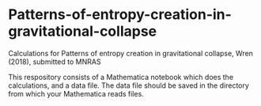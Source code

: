 # Patterns-of-entropy-creation-in-gravitational-collapse
Calculations for Patterns of entropy creation in gravitational collapse, Wren (2018), submitted to MNRAS

This respository consists of a Mathematica notebook which does the calculations, and a data file.  The data file should be saved in the directory from which your Mathematica reads files.
